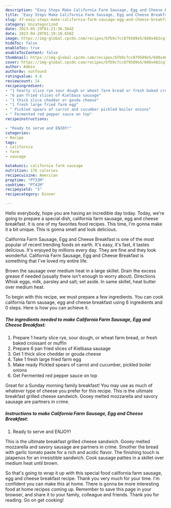 ```yaml
---
description: "Easy Steps Make California Farm Sausage, Egg and Cheese Breakfast the Delicious"
title: "Easy Steps Make California Farm Sausage, Egg and Cheese Breakfast the Delicious"
slug: 47-easy-steps-make-california-farm-sausage-egg-and-cheese-breakfast-the-delicious
category: Uncategorized
date: 2023-05-19T01:21:36.564Z
date: 2023-04-20T01:19:10.658Z
image: https://img-global.cpcdn.com/recipes/bfb9c7cc879589e5/680x482cq70/california-farm-sausage-egg-and-cheese-breakfast-recipe-main-photo.jpg
hideToc: false
enableToc: true
enableTocContent: false
thumbnail: https://img-global.cpcdn.com/recipes/bfb9c7cc879589e5/680x482cq70/california-farm-sausage-egg-and-cheese-breakfast-recipe-main-photo.jpg
cover: https://img-global.cpcdn.com/recipes/bfb9c7cc879589e5/680x482cq70/california-farm-sausage-egg-and-cheese-breakfast-recipe-main-photo.jpg
author: Admin
authorAv: notfound
ratingvalue: 4.6
reviewcount: 14
recipeingredient:
- "1 hearty slice rye sour dough or wheat farm bread or fresh baked croissant or muffin"
- "6 pan fried slices of Kielbasa sausage"
- "1 thick slice cheddar or gouda cheese"
- "1 fresh large fried farm egg"
- " Pickled spears of carrot and cucumber pickled boiler onions"
- " Fermented red pepper sauce on top"
recipeinstructions:

- "Ready to serve and ENJOY!"
categories:
- Recipe
tags:
- california
- farm
- sausage

katakunci: california farm sausage 
nutrition: 176 calories
recipecuisine: American
preptime: "PT33M"
cooktime: "PT42M"
recipeyield: "3"
recipecategory: Dinner

---
```



Hello everybody, hope you are having an incredible day today. Today, we're going to prepare a special dish, california farm sausage, egg and cheese breakfast. It is one of my favorites food recipes. This time, I'm gonna make it a bit unique. This is gonna smell and look delicious.

California Farm Sausage, Egg and Cheese Breakfast is one of the most popular of recent trending foods on earth. It's easy, it's fast, it tastes delicious. It's enjoyed by millions every day. They are fine and they look wonderful. California Farm Sausage, Egg and Cheese Breakfast is something that I've loved my entire life.

Brown the sausage over medium heat in a large skillet. Drain the excess grease if needed (usually there isn&#39;t enough to worry about). Directions Whisk eggs, milk, parsley and salt; set aside. In same skillet, heat butter over medium heat.


To begin with this recipe, we must prepare a few ingredients. You can cook california farm sausage, egg and cheese breakfast using 6 ingredients and 0 steps. Here is how you can achieve it.

<!--inarticleads1-->

##### The ingredients needed to make California Farm Sausage, Egg and Cheese Breakfast:

1. Prepare 1 hearty slice rye, sour dough, or wheat farm bread, or fresh baked croissant or muffin
1. Prepare 6 pan fried slices of Kielbasa sausage
1. Get 1 thick slice cheddar or gouda cheese
1. Take 1 fresh large fried farm egg
1. Make ready  Pickled spears of carrot and cucumber, pickled boiler onions
1. Get  Fermented red pepper sauce on top


Great for a Sunday morning family breakfast! You may use as much of whatever type of cheese you prefer for this recipe. This is the ultimate breakfast grilled cheese sandwich. Gooey melted mozzarella and savory sausage are partners in crime. 

<!--inarticleads2-->

##### Instructions to make California Farm Sausage, Egg and Cheese Breakfast:


1. Ready to serve and ENJOY!

This is the ultimate breakfast grilled cheese sandwich. Gooey melted mozzarella and savory sausage are partners in crime. Smother the bread with garlic tomato paste for a rich and acidic flavor. The finishing touch is jalapenos for an irresistible sandwich. Cook sausage patties in a skillet over medium heat until brown. 

So that's going to wrap it up with this special food california farm sausage, egg and cheese breakfast recipe. Thank you very much for your time. I'm confident you can make this at home. There is gonna be more interesting food at home recipes coming up. Remember to save this page in your browser, and share it to your family, colleague and friends. Thank you for reading. Go on get cooking!
